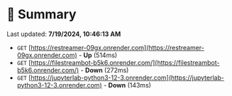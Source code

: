 # 📖 Summary
Last updated: **7/19/2024, 10:46:13 AM**

- `GET` [https://restreamer-09gx.onrender.com](https://restreamer-09gx.onrender.com) - **Up** (514ms)
- `GET` [https://filestreambot-b5k6.onrender.com/](https://filestreambot-b5k6.onrender.com/) - **Down** (272ms)
- `GET` [https://jupyterlab-python3-12-3.onrender.com](https://jupyterlab-python3-12-3.onrender.com) - **Down** (143ms)
